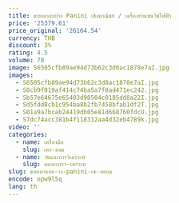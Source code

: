 ```yaml
---
title: ขายเตาอบย่าง Panini เชิงพาณิชย์ / เครื่องทําแซนวิชไฟฟ้า
price: '25379.61'
price_original: '26164.54'
currency: THB
discount: 3%
rating: 4.5
volume: 78
image: S6505cfb89ae94d73b62c3d0ac1878e7aI.jpg
images:
  - S6505cfb89ae94d73b62c3d0ac1878e7aI.jpg
  - S8cb9f019af414c74ba5a7f8ad471ec242.jpg
  - Sb57e64675e65403d90504c0185dd8a22I.jpg
  - Sd5fdd8cb1c954ba8b2fb7458bfab1df2T.jpg
  - S01a9a7bcab24419db05e81d668760fdcU.jpg
  - S7dc74acc381b4f118312aa4d32eb4789k.jpg
video: ''
categories:
  - name: เครื่องมือ
    slug: เคร-องม
  - name: วัดและการวิเคราะห์
    slug: ดและการว-เคราะห
slug: ขายเตาอบย-าง-panini-เช-งพาณ
encode: opw9l5q
lang: th
---
```

  